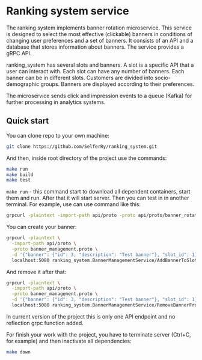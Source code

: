 # Ranking system service
The ranking system implements banner rotation microservice.
This service is designed to select the most effective (clickable) banners in
conditions of changing user preferences and a set of banners.
It consists of an API and a database that stores information about banners.
The service provides a gRPC API.

ranking_system has several slots and banners.
A slot is a specific API that a user can interact with.
Each slot can have any number of banners.
Each banner can be in different slots.
Customers are divided into socio-demographic groups. Banners are displayed according to their preferences.

The microservice sends click and impression events to a queue (Kafka) for further processing in analytics systems.

## Quick start
You can clone repo to your own machine:
```bash
git clone https://github.com/SelferRy/ranking_system.git 
```
And then, inside root directory of the project use the commands:
```bash
make run
make build
make test
```
`make run` - this command start to download all dependent containers, start them and run. 
After that it will start server. Then you can test in in another terminal. For example, use can use command like this:
```bash
grpcurl -plaintext -import-path api/proto -proto api/proto/banner_rotator.proto -d '{"slot_id": 1, "group_id": 1}' localhost:5080 ranking_system.BannerRotatorService/SelectBanner
```
You can create your banner:
```bash
grpcurl -plaintext \
  -import-path api/proto \
  -proto banner_management.proto \
  -d '{"banner": {"id": 3, "description": "Test banner"}, "slot_id": 1}' \
  localhost:5080 ranking_system.BannerManagementService/AddBannerToSlot
 ```
And remove it after that:
```bash
grpcurl -plaintext \
  -import-path api/proto \
  -proto banner_management.proto \
  -d '{"banner": {"id": 3, "description": "Test banner"}, "slot_id": 1}' \
  localhost:5080 ranking_system.BannerManagementService/RemoveBannerFromSlot
```
In current version of the project this is only one API endpoint and no reflection grpc function added.

For finish your work with the project, you have to terminate server (Ctrl+C, for example) 
and then inactivate all dependencies:
```bash
make down 
```
